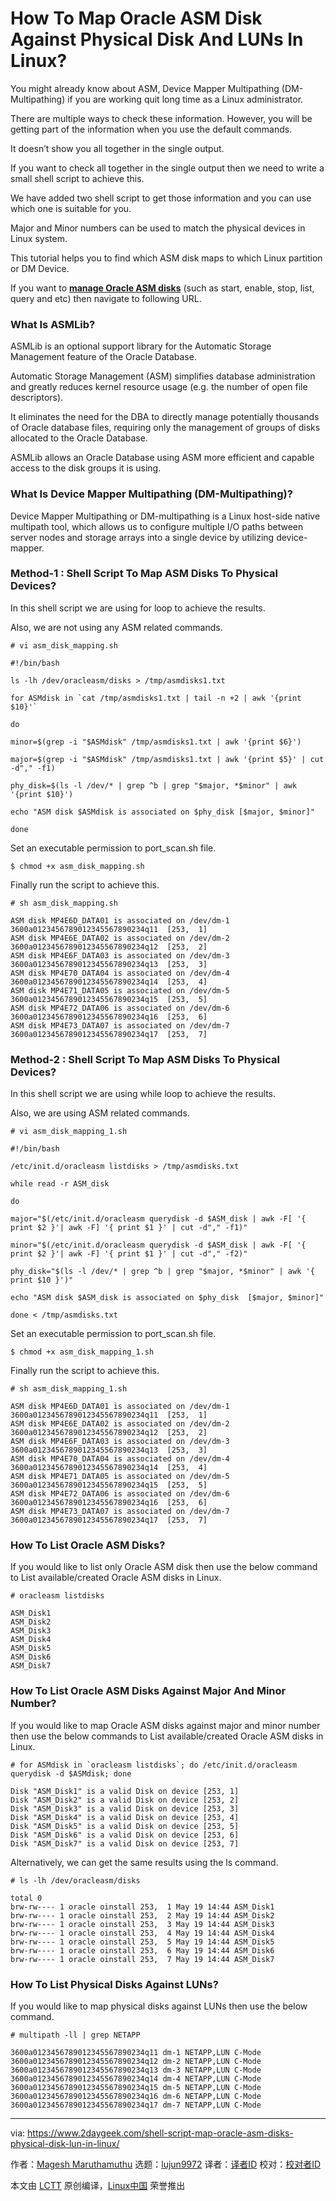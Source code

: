 [#]: collector: (lujun9972)
[#]: translator: ( )
[#]: reviewer: ( )
[#]: publisher: ( )
[#]: url: ( )
[#]: subject: (How To Map Oracle ASM Disk Against Physical Disk And LUNs In Linux?)
[#]: via: (https://www.2daygeek.com/shell-script-map-oracle-asm-disks-physical-disk-lun-in-linux/)
[#]: author: (Magesh Maruthamuthu https://www.2daygeek.com/author/magesh/)

How To Map Oracle ASM Disk Against Physical Disk And LUNs In Linux?
======

You might already know about ASM, Device Mapper Multipathing (DM-Multipathing) if you are working quit long time as a Linux administrator.

There are multiple ways to check these information. However, you will be getting part of the information when you use the default commands.

It doesn’t show you all together in the single output.

If you want to check all together in the single output then we need to write a small shell script to achieve this.

We have added two shell script to get those information and you can use which one is suitable for you.

Major and Minor numbers can be used to match the physical devices in Linux system.

This tutorial helps you to find which ASM disk maps to which Linux partition or DM Device.

If you want to **[manage Oracle ASM disks][1]** (such as start, enable, stop, list, query and etc) then navigate to following URL.

### What Is ASMLib?

ASMLib is an optional support library for the Automatic Storage Management feature of the Oracle Database.

Automatic Storage Management (ASM) simplifies database administration and greatly reduces kernel resource usage (e.g. the number of open file descriptors).

It eliminates the need for the DBA to directly manage potentially thousands of Oracle database files, requiring only the management of groups of disks allocated to the Oracle Database.

ASMLib allows an Oracle Database using ASM more efficient and capable access to the disk groups it is using.

### What Is Device Mapper Multipathing (DM-Multipathing)?

Device Mapper Multipathing or DM-multipathing is a Linux host-side native multipath tool, which allows us to configure multiple I/O paths between server nodes and storage arrays into a single device by utilizing device-mapper.

### Method-1 : Shell Script To Map ASM Disks To Physical Devices?

In this shell script we are using for loop to achieve the results.

Also, we are not using any ASM related commands.

```
# vi asm_disk_mapping.sh

#!/bin/bash

ls -lh /dev/oracleasm/disks > /tmp/asmdisks1.txt

for ASMdisk in `cat /tmp/asmdisks1.txt | tail -n +2 | awk '{print $10}'`

do

minor=$(grep -i "$ASMdisk" /tmp/asmdisks1.txt | awk '{print $6}')

major=$(grep -i "$ASMdisk" /tmp/asmdisks1.txt | awk '{print $5}' | cut -d"," -f1)

phy_disk=$(ls -l /dev/* | grep ^b | grep "$major, *$minor" | awk '{print $10}')

echo "ASM disk $ASMdisk is associated on $phy_disk [$major, $minor]"

done
```

Set an executable permission to port_scan.sh file.

```
$ chmod +x asm_disk_mapping.sh
```

Finally run the script to achieve this.

```
# sh asm_disk_mapping.sh

ASM disk MP4E6D_DATA01 is associated on /dev/dm-1
3600a0123456789012345567890234q11  [253,  1]
ASM disk MP4E6E_DATA02 is associated on /dev/dm-2
3600a0123456789012345567890234q12  [253,  2]
ASM disk MP4E6F_DATA03 is associated on /dev/dm-3
3600a0123456789012345567890234q13  [253,  3]
ASM disk MP4E70_DATA04 is associated on /dev/dm-4
3600a0123456789012345567890234q14  [253,  4]
ASM disk MP4E71_DATA05 is associated on /dev/dm-5
3600a0123456789012345567890234q15  [253,  5]
ASM disk MP4E72_DATA06 is associated on /dev/dm-6
3600a0123456789012345567890234q16  [253,  6]
ASM disk MP4E73_DATA07 is associated on /dev/dm-7
3600a0123456789012345567890234q17  [253,  7]
```

### Method-2 : Shell Script To Map ASM Disks To Physical Devices?

In this shell script we are using while loop to achieve the results.

Also, we are using ASM related commands.

```
# vi asm_disk_mapping_1.sh

#!/bin/bash

/etc/init.d/oracleasm listdisks > /tmp/asmdisks.txt

while read -r ASM_disk

do

major="$(/etc/init.d/oracleasm querydisk -d $ASM_disk | awk -F[ '{ print $2 }'| awk -F] '{ print $1 }' | cut -d"," -f1)"

minor="$(/etc/init.d/oracleasm querydisk -d $ASM_disk | awk -F[ '{ print $2 }'| awk -F] '{ print $1 }' | cut -d"," -f2)"

phy_disk="$(ls -l /dev/* | grep ^b | grep "$major, *$minor" | awk '{ print $10 }')"

echo "ASM disk $ASM_disk is associated on $phy_disk  [$major, $minor]"

done < /tmp/asmdisks.txt
```

Set an executable permission to port_scan.sh file.

```
$ chmod +x asm_disk_mapping_1.sh
```

Finally run the script to achieve this.

```
# sh asm_disk_mapping_1.sh

ASM disk MP4E6D_DATA01 is associated on /dev/dm-1
3600a0123456789012345567890234q11  [253,  1]
ASM disk MP4E6E_DATA02 is associated on /dev/dm-2
3600a0123456789012345567890234q12  [253,  2]
ASM disk MP4E6F_DATA03 is associated on /dev/dm-3
3600a0123456789012345567890234q13  [253,  3]
ASM disk MP4E70_DATA04 is associated on /dev/dm-4
3600a0123456789012345567890234q14  [253,  4]
ASM disk MP4E71_DATA05 is associated on /dev/dm-5
3600a0123456789012345567890234q15  [253,  5]
ASM disk MP4E72_DATA06 is associated on /dev/dm-6
3600a0123456789012345567890234q16  [253,  6]
ASM disk MP4E73_DATA07 is associated on /dev/dm-7
3600a0123456789012345567890234q17  [253,  7]
```

### How To List Oracle ASM Disks?

If you would like to list only Oracle ASM disk then use the below command to List available/created Oracle ASM disks in Linux.

```
# oracleasm listdisks

ASM_Disk1
ASM_Disk2
ASM_Disk3
ASM_Disk4
ASM_Disk5
ASM_Disk6
ASM_Disk7
```

### How To List Oracle ASM Disks Against Major And Minor Number?

If you would like to map Oracle ASM disks against major and minor number then use the below commands to List available/created Oracle ASM disks in Linux.

```
# for ASMdisk in `oracleasm listdisks`; do /etc/init.d/oracleasm querydisk -d $ASMdisk; done

Disk "ASM_Disk1" is a valid Disk on device [253, 1]
Disk "ASM_Disk2" is a valid Disk on device [253, 2]
Disk "ASM_Disk3" is a valid Disk on device [253, 3]
Disk "ASM_Disk4" is a valid Disk on device [253, 4]
Disk "ASM_Disk5" is a valid Disk on device [253, 5]
Disk "ASM_Disk6" is a valid Disk on device [253, 6]
Disk "ASM_Disk7" is a valid Disk on device [253, 7]
```

Alternatively, we can get the same results using the ls command.

```
# ls -lh /dev/oracleasm/disks

total 0
brw-rw---- 1 oracle oinstall 253,  1 May 19 14:44 ASM_Disk1
brw-rw---- 1 oracle oinstall 253,  2 May 19 14:44 ASM_Disk2
brw-rw---- 1 oracle oinstall 253,  3 May 19 14:44 ASM_Disk3
brw-rw---- 1 oracle oinstall 253,  4 May 19 14:44 ASM_Disk4
brw-rw---- 1 oracle oinstall 253,  5 May 19 14:44 ASM_Disk5
brw-rw---- 1 oracle oinstall 253,  6 May 19 14:44 ASM_Disk6
brw-rw---- 1 oracle oinstall 253,  7 May 19 14:44 ASM_Disk7
```

### How To List Physical Disks Against LUNs?

If you would like to map physical disks against LUNs then use the below command.

```
# multipath -ll | grep NETAPP

3600a0123456789012345567890234q11 dm-1 NETAPP,LUN C-Mode
3600a0123456789012345567890234q12 dm-2 NETAPP,LUN C-Mode
3600a0123456789012345567890234q13 dm-3 NETAPP,LUN C-Mode
3600a0123456789012345567890234q14 dm-4 NETAPP,LUN C-Mode
3600a0123456789012345567890234q15 dm-5 NETAPP,LUN C-Mode
3600a0123456789012345567890234q16 dm-6 NETAPP,LUN C-Mode
3600a0123456789012345567890234q17 dm-7 NETAPP,LUN C-Mode
```

--------------------------------------------------------------------------------

via: https://www.2daygeek.com/shell-script-map-oracle-asm-disks-physical-disk-lun-in-linux/

作者：[Magesh Maruthamuthu][a]
选题：[lujun9972][b]
译者：[译者ID](https://github.com/译者ID)
校对：[校对者ID](https://github.com/校对者ID)

本文由 [LCTT](https://github.com/LCTT/TranslateProject) 原创编译，[Linux中国](https://linux.cn/) 荣誉推出

[a]: https://www.2daygeek.com/author/magesh/
[b]: https://github.com/lujun9972
[1]: https://www.2daygeek.com/start-stop-restart-enable-reload-oracleasm-service-linux-create-scan-list-query-rename-delete-configure-oracleasm-disk/

